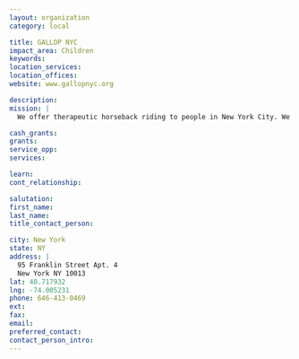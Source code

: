 ```yaml
---
layout: organization
category: local

title: GALLOP NYC
impact_area: Children
keywords: 
location_services: 
location_offices: 
website: www.gallopnyc.org

description: 
mission: |
  We offer therapeutic horseback riding to people in New York City. We use the horse to provide physical, psychological, cognitive and educational therapies that help people who have learning disabilities or are disabled to gain skills and have fun in a safe, supportive and dignified manner, and at all times based on good horsemanship and respect for both people and the animal.

cash_grants: 
grants: 
service_opp: 
services: 

learn: 
cont_relationship: 

salutation: 
first_name: 
last_name: 
title_contact_person: 

city: New York
state: NY
address: |
  95 Franklin Street Apt. 4   
  New York NY 10013
lat: 40.717932
lng: -74.005231
phone: 646-413-0469
ext: 
fax: 
email: 
preferred_contact: 
contact_person_intro: 
---
```

